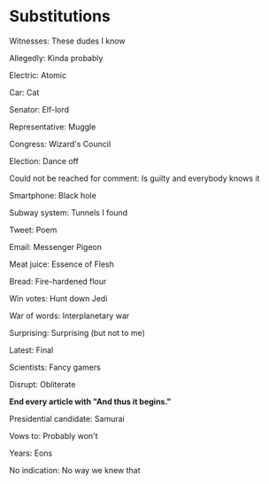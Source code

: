 # Substitutions

Witnesses: These dudes I know

Allegedly: Kinda probably

Electric: Atomic

Car: Cat

Senator: Elf-lord

Representative: Muggle

Congress: Wizard's Council

Election: Dance off

Could not be reached for comment: Is guilty and everybody knows it

Smartphone: Black hole

Subway system: Tunnels I found

Tweet: Poem

Email: Messenger Pigeon

Meat juice: Essence of Flesh

Bread: Fire-hardened flour

Win votes: Hunt down Jedi

War of words: Interplanetary war

Surprising: Surprising (but not to me)

Latest: Final

Scientists: Fancy gamers

Disrupt: Obliterate

**End every article with "And thus it begins."**

Presidential candidate: Samurai

Vows to: Probably won't

Years: Eons

No indication: No way we knew that 

